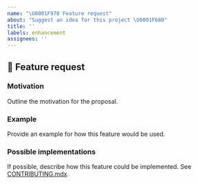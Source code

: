 ```yaml
---
name: "\U0001F970 Feature request"
about: "Suggest an idea for this project \U0001F680"
title: ''
labels: enhancement
assignees: ''
---
```


## 🥰 Feature request

### Motivation

Outline the motivation for the proposal.

### Example

Provide an example for how this feature would be used.

### Possible implementations

If possible, describe how this feature could be implemented. See [CONTRIBUTING.mdx](https://github.com/reakit/reakit/blob/master/CONTRIBUTING.mdx).
